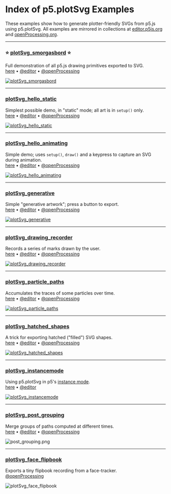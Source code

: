 # Index of p5.plotSvg Examples

These examples show how to generate plotter-friendly SVGs from p5.js using p5.plotSvg. All examples are mirrored in collections at [editor.p5js.org](https://editor.p5js.org/golan/collections/MCA5RvDFX) and [openProcessing.org](https://openprocessing.org/curation/88363).


---

### ⭐ [plotSvg_smorgasbord](plotSvg_smorgasbord/README.md) ⭐ 

Full demonstration of all p5.js drawing primitives exported to SVG.<br />[here](plotSvg_smorgasbord/README.md) • [@editor](https://editor.p5js.org/golan/sketches/QReF_9ss2) • [@openProcessing](https://openprocessing.org/sketch/2455426)

[![plotSvg_smorgasbord](plotSvg_smorgasbord/plotSvg_smorgasbord_sm.png)](plotSvg_smorgasbord/README.md)

---

### [plotSvg_hello_static](plotSvg_hello_static/README.md)

Simplest possible demo, in "static" mode; all art is in `setup()` only.<br />[here](plotSvg_hello_static/README.md) • [@editor](https://editor.p5js.org/golan/sketches/AW8GI36fA) • [@openProcessing](https://openprocessing.org/sketch/2455362)

[![plotSvg_hello_static](plotSvg_hello_static/plotSvg_hello_static_sm.png)](plotSvg_hello_static/README.md)

---

### [plotSvg_hello_animating](plotSvg_hello_animating/README.md)

Simple demo; uses `setup()`, `draw()` and a keypress to capture an SVG during animation.<br />[here](plotSvg_hello_animating/README.md) • [@editor](https://editor.p5js.org/golan/sketches/JA-ty5j83) • [@openProcessing](https://openprocessing.org/sketch/2455390)

[![plotSvg_hello_animating](plotSvg_hello_animating/plotSvg_hello_animating_sm.png)](plotSvg_hello_animating/README.md)

---

### [plotSvg_generative](plotSvg_generative/README.md)

Simple "generative artwork"; press a button to export.<br />[here](plotSvg_generative/README.md) • [@editor](https://editor.p5js.org/golan/sketches/LRTXmDg2q) • [@openProcessing](https://openprocessing.org/sketch/2455399)

[![plotSvg_generative](plotSvg_generative/plotSvg_generative_sm.png)](plotSvg_generative/README.md)

---

### [plotSvg_drawing_recorder](plotSvg_drawing_recorder/README.md)

Records a series of marks drawn by the user.<br />[here](plotSvg_drawing_recorder/README.md) • [@editor](https://editor.p5js.org/golan/sketches/bQDM5IQdv) • [@openProcessing](https://openprocessing.org/sketch/2478914)

[![plotSvg_drawing_recorder](plotSvg_drawing_recorder/plotSvg_drawing_recorder_sm.png)](plotSvg_drawing_recorder/README.md)

---

### [plotSvg_particle_paths](plotSvg_particle_paths/README.md)

Accumulates the traces of some particles over time.<br />[here](plotSvg_particle_paths/README.md) • [@editor](https://editor.p5js.org/golan/sketches/1Toe-pMZH) • [@openProcessing](https://openprocessing.org/sketch/2478945)

[![plotSvg_particle_paths](plotSvg_particle_paths/plotSvg_particle_paths_sm.png)](plotSvg_particle_paths/README.md)

---

### [plotSvg_hatched_shapes](plotSvg_hatched_shapes/README.md)

A trick for exporting hatched ("filled") SVG shapes.<br />[here](plotSvg_hatched_shapes/README.md) • [@editor](https://editor.p5js.org/golan/sketches/b75oVci5f) • [@openProcessing](https://openprocessing.org/sketch/2479519)

[![plotSvg_hatched_shapes](plotSvg_hatched_shapes/plotSvg_hatched_shapes_sm.png)](plotSvg_hatched_shapes/README.md)

---

### [plotSvg_instancemode](plotSvg_instancemode/README.md)

Using p5.plotSvg in p5's [instance mode](https://github.com/processing/p5.js/wiki/Global-and-instance-mode).<br />[here](plotSvg_instancemode/README.md) • [@editor](https://editor.p5js.org/Ucodia/sketches/xO8vTRzP7)

[![plotSvg_instancemode](plotSvg_instancemode/plotSvg_instancemode_sm.png)](plotSvg_instancemode/README.md)

---

### [plotSvg_post_grouping](plotSvg_post_grouping/README.md)

Merge groups of paths computed at different times.<br />[here](plotSvg_post_grouping/README.md) • [@editor](https://editor.p5js.org/golan/sketches/aWfRPvVfT) • [@openProcessing](https://openprocessing.org/sketch/2684018)

![post_grouping.png](plotSvg_post_grouping/post_grouping_sm.png)

---

### [plotSvg_face_flipbook](https://openprocessing.org/sketch/2488219)

Exports a tiny flipbook recording from a face-tracker.<br />[@openProcessing](https://openprocessing.org/sketch/2488219)

![plotSvg_face_flipbook](plotSvg_face_flipbook/plotSvg_face_flipbook.gif)

